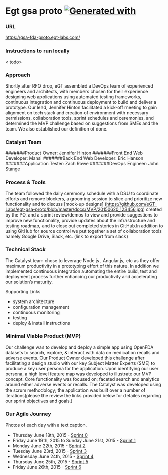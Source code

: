 # Egt gsa proto [![Generated with](https://img.shields.io/badge/generated%20with-bangular-blue.svg?style=flat-square)](https://github.com/42Zavattas/generator-bangular)

### URL 
https://gsa-fda-proto.egt-labs.com/

### Instructions to run locally
< todo>

### Approach 
Shortly after RFQ drop, eGT assembled a DevOps team of experienced engineers and architects, with members chosen for their experience designing web applications using automated testing frameworks, continuous integration and continuous deployment to build and deliver a prototype. Our lead, Jennifer Hinton facilitated a kick-off meeting to gain alignment on tech stack and creation of environment with necessary permissions, collaboration tools, sprint schedules and ceremonies, and determined the MVP challenge based on suggestions from SMEs and the team. We also established our definition of done.

### Catalyst Team
#######Product Owner: Jennifer Hinton
#######Front End Web Developer: Mansi
#######Back End Web Developer: Eric Hanson
#######Application Tester: Zach Rowe
#######DevOps Engineer: John Stange

### Process & Tools
The team followed the daily ceremony schedule with a DSU to coordinate efforts and remove blockers, a grooming session to slice and prioritize new functionality and to discuss [mock-up designs] (https://github.com/eGT-Labs/egt-gsa-proto/blob/master/docs/MVP/20150620_123456.jpg) created by the PO, and a sprint review/demos to view and provide suggestions to improve new functionality, provide updates about the infrastructure and testing roadmap, and to close out completed stories in GitHub.In addition to using GitHub for source control we put together a set of collaboration tools namely Google Drive, Slack, etc. (link to export from slack)
 
### Technical Stack 
The Catalyst team chose to leverage Node.js , Angular.js, etc as they offer maximum productivity in a prototyping effort of this nature. In addition we implemented continuous integration automating the entire build, test and deployment process further enhancing our productivity and accelerating our solution’s maturity. 

Supporting Links
- system architecture
- configuration management
- continuous monitoring
- testing
- deploy & install instructions 

### Minimal Viable Product (MVP) 
Our challenge was to develop and deploy a simple app using OpenFDA datasets to search, explore, & interact with data on medication recalls and adverse events. Our Product Owner developed this challenge after facilitating a design studio with our key Subject Matter Experts (SME) to produce a key user persona for the application. Upon identifying our user persona, a high level feature map was developed to illustrate our MVP concept. Core functionality was focused on; faceted search and analytics around either adverse events or recalls. The Catalyst was developed using the scrum methodology; the application was built over a number of iterations(please the review the links provided below for detailes regarding our sprint objectives and goals.)

### Our Agile Journey
Photos of each day with a text caption. 
-	Thursday June 18th, 2015 - [Sprint 0](https://github.com/eGT-Labs/egt-gsa-proto/wiki/Agile-Journey#sprint-0)
-	Friday June 19th, 2015 to Sunday June 21st, 2015 - [Sprint 1](https://github.com/eGT-Labs/egt-gsa-proto/wiki/Agile-Journey#sprint-1)
-	Monday June 22th, 2015  - [Sprint 2](https://github.com/eGT-Labs/egt-gsa-proto/wiki/Agile-Journey#sprint-2)
-	Tuesday June 23rd, 2015 - [Sprint 3](https://github.com/eGT-Labs/egt-gsa-proto/wiki/Agile-Journey#sprint-3)
-	Wednesday June 24th, 2015 - [Sprint 4](https://github.com/eGT-Labs/egt-gsa-proto/wiki/Agile-Journey#sprint-4)
-	Thursday June 25th, 2015 - [Sprint 5](https://github.com/eGT-Labs/egt-gsa-proto/wiki/Agile-Journey#sprint-5)
-	Friday June 26th, 2015 - [Sprint 6](https://github.com/eGT-Labs/egt-gsa-proto/wiki/Agile-Journey#sprint-6)
